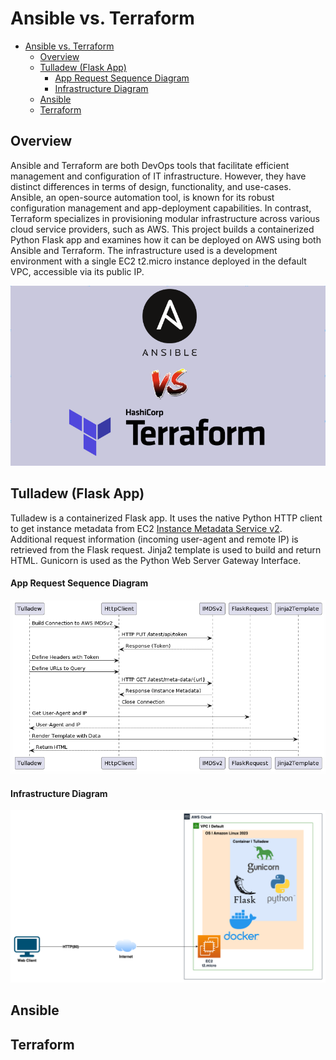 # Ansible vs. Terraform

- [Ansible vs. Terraform](#ansible-vs-terraform)
  - [Overview](#overview)
  - [Tulladew (Flask App)](#tulladew-flask-app)
      - [App Request Sequence Diagram](#app-request-sequence-diagram)
      - [Infrastructure Diagram](#infrastructure-diagram)
  - [Ansible](#ansible)
  - [Terraform](#terraform)

## Overview
Ansible and Terraform are both DevOps tools that facilitate efficient management and configuration of IT infrastructure. However, they have distinct differences in terms of design, functionality, and use-cases. Ansible, an open-source automation tool, is known for its robust configuration management and app-deployment capabilities. In contrast, Terraform specializes in provisioning modular infrastructure across various cloud service providers, such as AWS. This project builds a containerized Python Flask app and examines how it can be deployed on AWS using both Ansible and Terraform. The infrastructure used is a development environment with a single EC2 t2.micro instance deployed in the default VPC, accessible via its public IP.

![arch](ansible-vs-terraform.png)

## Tulladew (Flask App)
Tulladew is a containerized Flask app. It uses the native Python HTTP client to get instance metadata from EC2 [Instance Metadata Service v2](https://docs.aws.amazon.com/AWSEC2/latest/UserGuide/configuring-instance-metadata-service.html). Additional request information (incoming user-agent and remote IP) is retrieved from the Flask request. Jinja2 template is used to build and return HTML. Gunicorn is used as the Python Web Server Gateway Interface. 

#### App Request Sequence Diagram
![arch](tulladew.puml.png)

#### Infrastructure Diagram
![arch](tulladew.png)


## Ansible


## Terraform